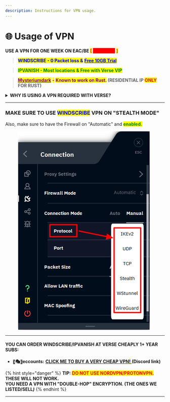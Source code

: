 ```yaml
---
description: Instructions for VPN usage.
---
```


# 🌐 Usage of VPN

**USE A VPN FOR ONE WEEK ON EAC/BE&#x20;**<mark style="color:red;">**\[**</mark>**&#x20;**<mark style="color:red;background-color:red;">**REQUIRED**</mark>**&#x20;**<mark style="color:red;">**]**</mark>

> <mark style="color:blue;">**WINDSCRIBE - 0 Packet loss &**</mark> [<mark style="color:blue;">**Free 10GB Trial**</mark>](https://windscribe.com/features/use-for-free/)

> <mark style="color:green;">**IPVANISH - Most locations & Free with Verse VIP**</mark>

> [<mark style="color:purple;">**Mysteriumdark**</mark>](https://www.mysteriumdark.com/) <mark style="color:purple;">**-**</mark> <mark style="color:purple;">**Known to work on Rust.**</mark>**&#x20;(RESIDENTIAL IP&#x20;**<mark style="color:red;">**ONLY**</mark>**&#x20;FOR RUST)**

<details>

<summary><strong>WHY IS USING A VPN REQUIRED WITH VERSE?</strong></summary>

Using a VPN is essential for Verse to ensure you don't risk a network ban, as we've seen increasing issues with this. It's crucial to make sure everything works smoothly for you. Just use a VPN for one week, and after that, you can safely turn it off without worry. While we could explain the technicalities, trust us on this - **you're in good hands with Verse, and we know what we're talking about.** 🙌\
\
<mark style="color:yellow;background-color:yellow;">**YES, YOU CAN 'MAGICALLY' TURN OFF YOUR VPN AFTER A WEEK.**</mark>

</details>

***

### MAKE SURE TO USE <mark style="color:blue;">WINDSCRIBE</mark> VPN ON "STEALTH MODE"

Also, make sure to have the Firewall on "Automatic" and <mark style="color:green;">**enabled.**</mark>

<div align="left"><figure><img src="../.gitbook/assets/Windscribes-Protocol-options.png" alt=""><figcaption></figcaption></figure></div>

***

#### **YOU CAN ORDER WINDSCRIBE/IPVANISH AT VERSE CHEAPLY 1+ YEAR SUBS:**

* **〖🎭〗eccounts:** [**CLICK ME TO BUY A VERY CHEAP VPN**<mark style="color:blue;">**!**</mark> ](https://discord.com/channels/1267985769394339920/1267986898761154601)**(Discord link)**

{% hint style="danger" %}
**TIP:&#x20;**<mark style="color:red;">**DO NOT USE NORDVPN/PROTONVPN.**</mark>**&#x20;THESE WILL NOT WORK.** \
**YOU NEED A VPN WITH "DOUBLE-HOP" ENCRYPTION. (THE ONES WE LISTED/SELL**_**)**_
{% endhint %}

***
